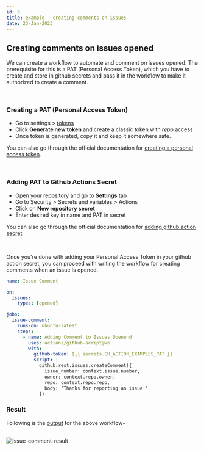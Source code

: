 ```yaml
---
id: 6
title: example - creating comments on issues
date: 23-Jan-2023
---
```


## Creating comments on issues opened

We can create a workflow to automate and comment on issues opened. The prerequisite for this is a PAT (Personal Access Token), which you have to create and store in github secrets and pass it in the workflow to make it authorized to create a comment.

<br />

### Creating a PAT (Personal Access Token)

- Go to settings > <a href='https://github.com/settings/tokens' target='_blank'>tokens</a>
- Click **Generate new token** and create a classic token with _repo_ access
- Once token is generated, copy it and keep it somewhere safe.

You can also go through the official documentation for <a href='https://docs.github.com/en/authentication/keeping-your-account-and-data-secure/creating-a-personal-access-token' target='_blank'>creating a personal access token</a>.

<br />

### Adding PAT to Github Actions Secret

- Open your repository and go to **Settings** tab
- Go to Security > Secrets and variables > Actions
- Click on **New repository secret**
- Enter desired key in name and PAT in secret

You can also go through the official documentation for <a href='https://docs.github.com/en/actions/security-guides/encrypted-secrets#creating-encrypted-secrets-for-a-repository' target='_blank'>adding github action secret</a>

<br />

Once you're done with adding your Personal Access Token in your github action secret, you can proceed with writing the workflow for creating comments when an issue is opened.

```yml
name: Issue Comment

on:
  issues:
    types: [opened]

jobs:
  issue-comment:
    runs-on: ubuntu-latest
    steps:
      - name: Adding Comment to Issues Openend
        uses: actions/github-script@v6
        with:
          github-token: ${{ secrets.GH_ACTION_EXAMPLES_PAT }}
          script: |
            github.rest.issues.createComment({
              issue_number: context.issue.number,
              owner: context.repo.owner,
              repo: context.repo.repo,
              body: 'Thanks for reporting an issue.'
            })
```

### Result

Following is the <a href='https://github.com/akulsr0/github-action-examples/issues/7' target='_blank'>output</a> for the above workflow-

<img style="margin:1rem 0" src='https://user-images.githubusercontent.com/43666833/214041252-69470f6c-b130-495f-8e4e-76622aa1e2ab.gif' alt='issue-comment-result'>
